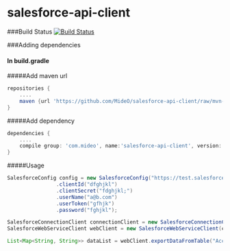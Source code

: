 # salesforce-api-client

###Build Status
[![Build Status](https://travis-ci.org/MideO/salesforce-api-client.svg?branch=master)](https://travis-ci.org/MideO/salesforce-api-client)


###Adding dependencies

#### In build.gradle

#####Add maven url
```groovy
repositories {
    ....
    maven {url 'https://github.com/MideO/salesforce-api-client/raw/mvn-repo/'}
}
```
   
#####Add dependency
```groovy
dependencies {
    ....
    compile group: 'com.mideo', name:'salesforce-api-client', version: '0.0.1'
}
```


#####Usage
```Java
SalesforceConfig config = new SalesforceConfig("https://test.salesforce.com")
                .clientId("dfghjkl")
                .clientSecret("fdghjkl;")
                .userName("a@b.com")
                .userToken("gfhjk")
                .password("fghjkl");

SalesforceConnectionClient connectionClient = new SalesforceConnectionClient(config, HttpRequestSpecificationBuilder.build());
SalesforceWebServiceClient webClient = new SalesforceWebServiceClient(connectionClient);

List<Map<String, String>> dataList = webClient.exportDataFromTable("Account");
```